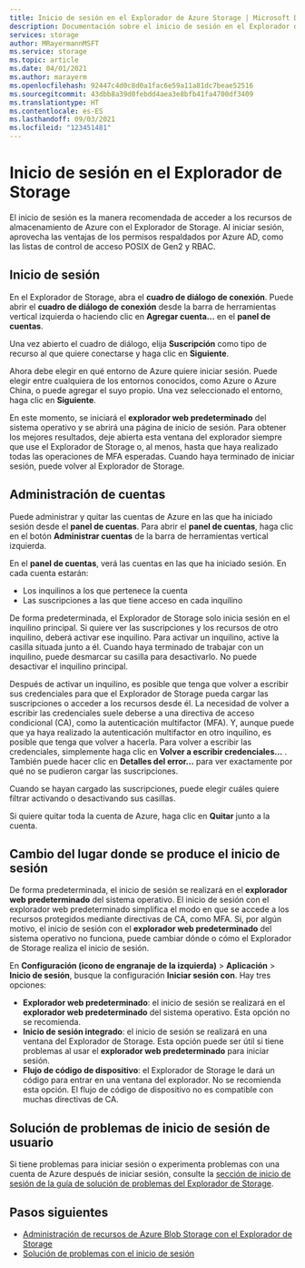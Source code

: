 ```yaml
---
title: Inicio de sesión en el Explorador de Azure Storage | Microsoft Docs
description: Documentación sobre el inicio de sesión en el Explorador de Azure Storage
services: storage
author: MRayermannMSFT
ms.service: storage
ms.topic: article
ms.date: 04/01/2021
ms.author: marayerm
ms.openlocfilehash: 92447c4d0c8d0a1fac6e59a11a81dc7beae52516
ms.sourcegitcommit: 43dbb8a39d0febdd4aea3e8bfb41fa4700df3409
ms.translationtype: HT
ms.contentlocale: es-ES
ms.lasthandoff: 09/03/2021
ms.locfileid: "123451481"
---
```

# <a name="sign-in-to-storage-explorer"></a>Inicio de sesión en el Explorador de Storage

El inicio de sesión es la manera recomendada de acceder a los recursos de almacenamiento de Azure con el Explorador de Storage. Al iniciar sesión, aprovecha las ventajas de los permisos respaldados por Azure AD, como las listas de control de acceso POSIX de Gen2 y RBAC. 

## <a name="how-to-sign-in"></a>Inicio de sesión

En el Explorador de Storage, abra el **cuadro de diálogo de conexión**. Puede abrir el **cuadro de diálogo de conexión** desde la barra de herramientas vertical izquierda o haciendo clic en **Agregar cuenta...** en el **panel de cuentas**.

Una vez abierto el cuadro de diálogo, elija **Suscripción** como tipo de recurso al que quiere conectarse y haga clic en **Siguiente**.

Ahora debe elegir en qué entorno de Azure quiere iniciar sesión. Puede elegir entre cualquiera de los entornos conocidos, como Azure o Azure China, o puede agregar el suyo propio. Una vez seleccionado el entorno, haga clic en **Siguiente**.

En este momento, se iniciará el **explorador web predeterminado** del sistema operativo y se abrirá una página de inicio de sesión. Para obtener los mejores resultados, deje abierta esta ventana del explorador siempre que use el Explorador de Storage o, al menos, hasta que haya realizado todas las operaciones de MFA esperadas. Cuando haya terminado de iniciar sesión, puede volver al Explorador de Storage.

## <a name="managing-accounts"></a>Administración de cuentas

Puede administrar y quitar las cuentas de Azure en las que ha iniciado sesión desde el **panel de cuentas**. Para abrir el **panel de cuentas**, haga clic en el botón **Administrar cuentas** de la barra de herramientas vertical izquierda.

En el **panel de cuentas**, verá las cuentas en las que ha iniciado sesión. En cada cuenta estarán:
- Los inquilinos a los que pertenece la cuenta
- Las suscripciones a las que tiene acceso en cada inquilino

De forma predeterminada, el Explorador de Storage solo inicia sesión en el inquilino principal. Si quiere ver las suscripciones y los recursos de otro inquilino, deberá activar ese inquilino. Para activar un inquilino, active la casilla situada junto a él. Cuando haya terminado de trabajar con un inquilino, puede desmarcar su casilla para desactivarlo. No puede desactivar el inquilino principal.

Después de activar un inquilino, es posible que tenga que volver a escribir sus credenciales para que el Explorador de Storage pueda cargar las suscripciones o acceder a los recursos desde él. La necesidad de volver a escribir las credenciales suele deberse a una directiva de acceso condicional (CA), como la autenticación multifactor (MFA). Y, aunque puede que ya haya realizado la autenticación multifactor en otro inquilino, es posible que tenga que volver a hacerla. Para volver a escribir las credenciales, simplemente haga clic en **Volver a escribir credenciales...** . También puede hacer clic en **Detalles del error...** para ver exactamente por qué no se pudieron cargar las suscripciones.

Cuando se hayan cargado las suscripciones, puede elegir cuáles quiere filtrar activando o desactivando sus casillas.

Si quiere quitar toda la cuenta de Azure, haga clic en **Quitar** junto a la cuenta.

## <a name="changing-where-sign-in-happens"></a>Cambio del lugar donde se produce el inicio de sesión

De forma predeterminada, el inicio de sesión se realizará en el **explorador web predeterminado** del sistema operativo. El inicio de sesión con el explorador web predeterminado simplifica el modo en que se accede a los recursos protegidos mediante directivas de CA, como MFA. Si, por algún motivo, el inicio de sesión con el **explorador web predeterminado** del sistema operativo no funciona, puede cambiar dónde o cómo el Explorador de Storage realiza el inicio de sesión.

En **Configuración (icono de engranaje de la izquierda)**  > **Aplicación** > **Inicio de sesión**, busque la configuración **Iniciar sesión con**. Hay tres opciones:
- **Explorador web predeterminado**: el inicio de sesión se realizará en el **explorador web predeterminado** del sistema operativo. Esta opción no se recomienda.
- **Inicio de sesión integrado**: el inicio de sesión se realizará en una ventana del Explorador de Storage. Esta opción puede ser útil si tiene problemas al usar el **explorador web predeterminado** para iniciar sesión.
- **Flujo de código de dispositivo**: el Explorador de Storage le dará un código para entrar en una ventana del explorador. No se recomienda esta opción. El flujo de código de dispositivo no es compatible con muchas directivas de CA.

## <a name="troubleshooting-sign-in-issues"></a>Solución de problemas de inicio de sesión de usuario

Si tiene problemas para iniciar sesión o experimenta problemas con una cuenta de Azure después de iniciar sesión, consulte la [sección de inicio de sesión de la guía de solución de problemas del Explorador de Storage](./storage-explorer-troubleshooting.md#sign-in-issues).

## <a name="next-steps"></a>Pasos siguientes

* [Administración de recursos de Azure Blob Storage con el Explorador de Storage](../../vs-azure-tools-storage-explorer-blobs.md)
* [Solución de problemas con el inicio de sesión](./storage-explorer-troubleshooting.md#sign-in-issues)
